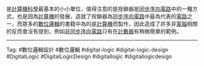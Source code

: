 是[計算機科學](計算機科學.md)最基本的小小單位，值得注意的是拴鎖器是[同步序向電路](同步序向電路.md)中的一種方式，也是因為[計算機](計算機.md)的發展，造就了拴鎖器為[同步序向電路](同步序向電路.md)中最為代表的[電路](電路.md)之一，而眾多的[數位邏輯](數位邏輯.md)的書籍中為的是[計算機](計算機.md)而製作，因此造成了許多非[電腦](電腦.md)相關的反而會沒有提到，例如[非同步序向電路](非同步序向電路.md)只有在[計數器](計數器.md)有稍微簡單的範例。

---

Tag: #數位邏輯設計 #數位邏輯 #digital-logic #digital-logic-design #DigitalLogic #DigitalLogicDesign #digitallogic #digitallogicdesign 